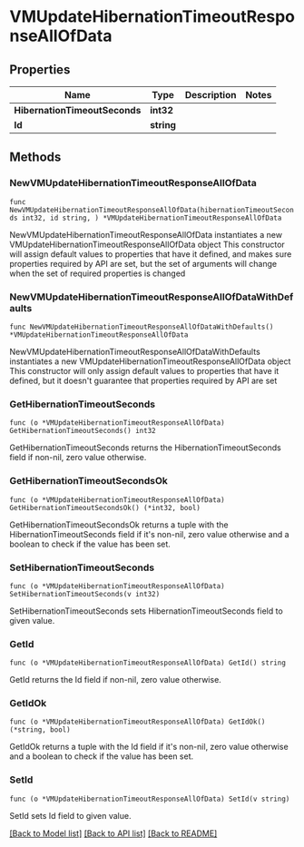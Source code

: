 # VMUpdateHibernationTimeoutResponseAllOfData

## Properties

Name | Type | Description | Notes
------------ | ------------- | ------------- | -------------
**HibernationTimeoutSeconds** | **int32** |  | 
**Id** | **string** |  | 

## Methods

### NewVMUpdateHibernationTimeoutResponseAllOfData

`func NewVMUpdateHibernationTimeoutResponseAllOfData(hibernationTimeoutSeconds int32, id string, ) *VMUpdateHibernationTimeoutResponseAllOfData`

NewVMUpdateHibernationTimeoutResponseAllOfData instantiates a new VMUpdateHibernationTimeoutResponseAllOfData object
This constructor will assign default values to properties that have it defined,
and makes sure properties required by API are set, but the set of arguments
will change when the set of required properties is changed

### NewVMUpdateHibernationTimeoutResponseAllOfDataWithDefaults

`func NewVMUpdateHibernationTimeoutResponseAllOfDataWithDefaults() *VMUpdateHibernationTimeoutResponseAllOfData`

NewVMUpdateHibernationTimeoutResponseAllOfDataWithDefaults instantiates a new VMUpdateHibernationTimeoutResponseAllOfData object
This constructor will only assign default values to properties that have it defined,
but it doesn't guarantee that properties required by API are set

### GetHibernationTimeoutSeconds

`func (o *VMUpdateHibernationTimeoutResponseAllOfData) GetHibernationTimeoutSeconds() int32`

GetHibernationTimeoutSeconds returns the HibernationTimeoutSeconds field if non-nil, zero value otherwise.

### GetHibernationTimeoutSecondsOk

`func (o *VMUpdateHibernationTimeoutResponseAllOfData) GetHibernationTimeoutSecondsOk() (*int32, bool)`

GetHibernationTimeoutSecondsOk returns a tuple with the HibernationTimeoutSeconds field if it's non-nil, zero value otherwise
and a boolean to check if the value has been set.

### SetHibernationTimeoutSeconds

`func (o *VMUpdateHibernationTimeoutResponseAllOfData) SetHibernationTimeoutSeconds(v int32)`

SetHibernationTimeoutSeconds sets HibernationTimeoutSeconds field to given value.


### GetId

`func (o *VMUpdateHibernationTimeoutResponseAllOfData) GetId() string`

GetId returns the Id field if non-nil, zero value otherwise.

### GetIdOk

`func (o *VMUpdateHibernationTimeoutResponseAllOfData) GetIdOk() (*string, bool)`

GetIdOk returns a tuple with the Id field if it's non-nil, zero value otherwise
and a boolean to check if the value has been set.

### SetId

`func (o *VMUpdateHibernationTimeoutResponseAllOfData) SetId(v string)`

SetId sets Id field to given value.



[[Back to Model list]](../README.md#documentation-for-models) [[Back to API list]](../README.md#documentation-for-api-endpoints) [[Back to README]](../README.md)


